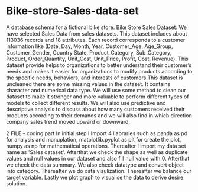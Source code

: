 # Bike-store-Sales-data-set
A database schema for a fictional bike store.
Bike Store Sales Dataset:
We have selected Sales Data from sales datasets. This dataset includes about 113036 records and 18 attributes. Each record corresponds to a customer information like (Date,	Day,	Month,	Year,	Customer_Age,	Age_Group,	Customer_Gender,	Country	State,	Product_Category,	Sub_Category,	Product,	Order_Quantity,	Unit_Cost,	Unit_Price,	Profit,	Cost,	Revenue). This dataset provide helps to organizations to better understand their customer’s needs and makes it easier for organizations to modify products according to the specific needs, behaviors, and interests of customers.This dataset is uncleaned there are some missing values in the dataset. It contains character and numerical data type. We will use some method to clean our dataset to make it stronger and more valuable to perform different types of models to collect different results. We will also use predictive and descriptive analysis to discuss about how many customers received their products according to their demands and we will also find in which direction company sales trend moved upward or downward.

2 FILE - coding part
In initial step I Import 4 liabraries such as panda as pd for analysis and manuplation, matplotlib.pyplot as plt for create the plot, numpy as np for mathematical operations. Thereafter I import my data set name as 'Sales dataset'. Afterthat we check the shape as well as duplicate values and null values in our dataset and also fill null value with 0. Afterthat we check the data summary. We also check datatype and convert object into category. Thereafter we do data visulization. Thereafter we balance our target variable. Lastly we plot graph to visualise the data to derive desire solution.
